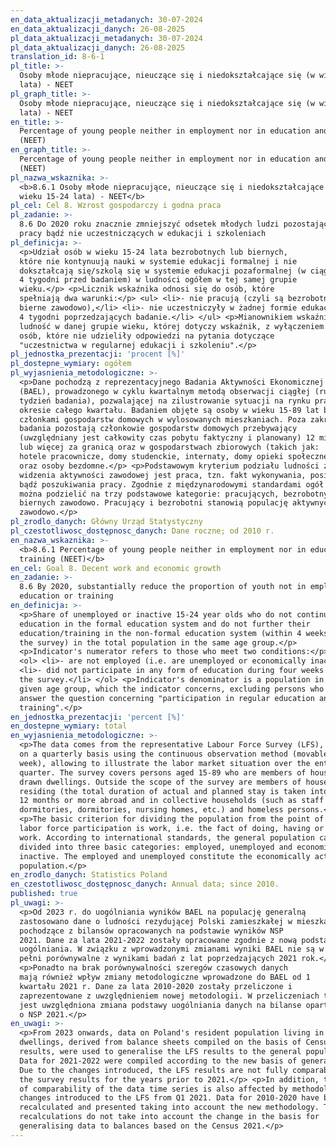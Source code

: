 ```yaml
---
en_data_aktualizacji_metadanych: 30-07-2024
en_data_aktualizacji_danych: 26-08-2025
pl_data_aktualizacji_metadanych: 30-07-2024
pl_data_aktualizacji_danych: 26-08-2025
translation_id: 8-6-1
pl_title: >-
  Osoby młode niepracujące, nieuczące się i niedokształcające się (w wieku 15-24
  lata) - NEET
pl_graph_title: >-
  Osoby młode niepracujące, nieuczące się i niedokształcające się (w wieku 15-24
  lata) - NEET
en_title: >-
  Percentage of young people neither in employment nor in education and training
  (NEET)
en_graph_title: >-
  Percentage of young people neither in employment nor in education and training
  (NEET)
pl_nazwa_wskaznika: >-
  <b>8.6.1 Osoby młode niepracujące, nieuczące się i niedokształcające się (w
  wieku 15-24 lata) - NEET</b>
pl_cel: Cel 8. Wzrost gospodarczy i godna praca
pl_zadanie: >-
  8.6 Do 2020 roku znacznie zmniejszyć odsetek młodych ludzi pozostających bez
  pracy bądź nie uczestniczących w edukacji i szkoleniach
pl_definicja: >-
  <p>Udział osób w wieku 15-24 lata bezrobotnych lub biernych,
  które nie kontynuują nauki w systemie edukacji formalnej i nie
  dokształcają się/szkolą się w systemie edukacji pozaformalnej (w ciągu
  4 tygodni przed badaniem) w ludności ogółem w tej samej grupie
  wieku.</p> <p>Licznik wskaźnika odnosi się do osób, które
  spełniają dwa warunki:</p> <ul> <li>- nie pracują (czyli są bezrobotne lub
  bierne zawodowo),</li> <li>- nie uczestniczyły w żadnej formie edukacji w ciągu
  4 tygodni poprzedzających badanie.</li> </ul> <p>Mianownikiem wskaźnika jest
  ludność w danej grupie wieku, której dotyczy wskaźnik, z wyłączeniem
  osób, które nie udzieliły odpowiedzi na pytania dotyczące
  "uczestnictwa w regularnej edukacji i szkoleniu".</p>
pl_jednostka_prezentacji: 'procent [%]'
pl_dostepne_wymiary: ogółem
pl_wyjasnienia_metodologiczne: >-
  <p>Dane pochodzą z reprezentacyjnego Badania Aktywności Ekonomicznej Ludności
  (BAEL), prowadzonego w cyklu kwartalnym metodą obserwacji ciągłej (ruchomy
  tydzień badania), pozwalającej na zilustrowanie sytuacji na rynku pracy w
  okresie całego kwartału. Badaniem objęte są osoby w wieku 15-89 lat będące
  członkami gospodarstw domowych w wylosowanych mieszkaniach. Poza zakresem
  badania pozostają członkowie gospodarstw domowych przebywający
  (uwzględniany jest całkowity czas pobytu faktyczny i planowany) 12 miesięcy
  lub więcej za granicą oraz w gospodarstwach zbiorowych (takich jak:
  hotele pracownicze, domy studenckie, internaty, domy opieki społecznej, itp.)
  oraz osoby bezdomne.</p> <p>Podstawowym kryterium podziału ludności z punktu
  widzenia aktywności zawodowej jest praca, tzn. fakt wykonywania, posiadania
  bądź poszukiwania pracy. Zgodnie z międzynarodowymi standardami ogół
  można podzielić na trzy podstawowe kategorie: pracujących, bezrobotnych i
  biernych zawodowo. Pracujący i bezrobotni stanowią populację aktywnych
  zawodowo.</p>
pl_zrodlo_danych: Główny Urząd Statystyczny
pl_czestotliwosc_dostępnosc_danych: Dane roczne; od 2010 r.
en_nazwa_wskaznika: >-
  <b>8.6.1 Percentage of young people neither in employment nor in education and
  training (NEET)</b>
en_cel: Goal 8. Decent work and economic growth
en_zadanie: >-
  8.6 By 2020, substantially reduce the proportion of youth not in employment,
  education or training
en_definicja: >-
  <p>Share of unemployed or inactive 15-24 year olds who do not continue their
  education in the formal education system and do not further their
  education/training in the non-formal education system (within 4 weeks before
  the survey) in the total population in the same age group.</p>
  <p>Indicator's numerator refers to those who meet two conditions:</p>
  <ol> <li>- are not employed (i.e. are unemployed or economically inactive),</li>
  <li>- did not participate in any form of education during four weeks preceding
  the survey.</li> </ol> <p>Indicator's denominator is a population in a
  given age group, which the indicator concerns, excluding persons who did not
  answer the question concerning "participation in regular education and
  training".</p>
en_jednostka_prezentacji: 'percent [%]'
en_dostepne_wymiary: total
en_wyjasnienia_metodologiczne: >-
  <p>The data comes from the representative Labour Force Survey (LFS), conducted
  on a quarterly basis using the continuous observation method (movable survey
  week), allowing to illustrate the labor market situation over the entire
  quarter. The survey covers persons aged 15-89 who are members of households in
  drawn dwellings. Outside the scope of the survey are members of households
  residing (the total duration of actual and planned stay is taken into account)
  12 months or more abroad and in collective households (such as staff hotels,
  dormitories, dormitories, nursing homes, etc.) and homeless persons.</p>
  <p>The basic criterion for dividing the population from the point of view of
  labor force participation is work, i.e. the fact of doing, having or seeking
  work. According to international standards, the general population can be
  divided into three basic categories: employed, unemployed and economically
  inactive. The employed and unemployed constitute the economically active
  population.</p>
en_zrodlo_danych: Statistics Poland
en_czestotliwosc_dostępnosc_danych: Annual data; since 2010.
published: true
pl_uwagi: >-
  <p>Od 2023 r. do uogólniania wyników BAEL na populację generalną
  zastosowano dane o ludności rezydującej Polski zamieszkałej w mieszkaniach,
  pochodzące z bilansów opracowanych na podstawie wyników NSP
  2021. Dane za lata 2021-2022 zostały opracowane zgodnie z nową podstawą
  uogólniania. W związku z wprowadzonymi zmianami wyniki BAEL nie są w
  pełni porównywalne z wynikami badań z lat poprzedzających 2021 rok.</p>
  <p>Ponadto na brak porównywalności szeregów czasowych danych
  mają również wpływ zmiany metodologiczne wprowadzone do BAEL od 1
  kwartału 2021 r. Dane za lata 2010-2020 zostały przeliczone i
  zaprezentowane z uwzględnieniem nowej metodologii. W przeliczeniach tych nie
  jest uwzględniona zmiana podstawy uogólniania danych na bilanse oparte
  o NSP 2021.</p>
en_uwagi: >-
  <p>From 2023 onwards, data on Poland's resident population living in
  dwellings, derived from balance sheets compiled on the basis of Census 2021
  results, were used to generalise the LFS results to the general population.
  Data for 2021-2022 were compiled according to the new basis of generalisation.
  Due to the changes introduced, the LFS results are not fully comparable with
  the survey results for the years prior to 2021.</p> <p>In addition, the lack
  of comparability of the data time series is also affected by methodological
  changes introduced to the LFS from Q1 2021. Data for 2010-2020 have been
  recalculated and presented taking into account the new methodology. These
  recalculations do not take into account the change in the basis for
  generalising data to balances based on the Census 2021.</p>
---
```

